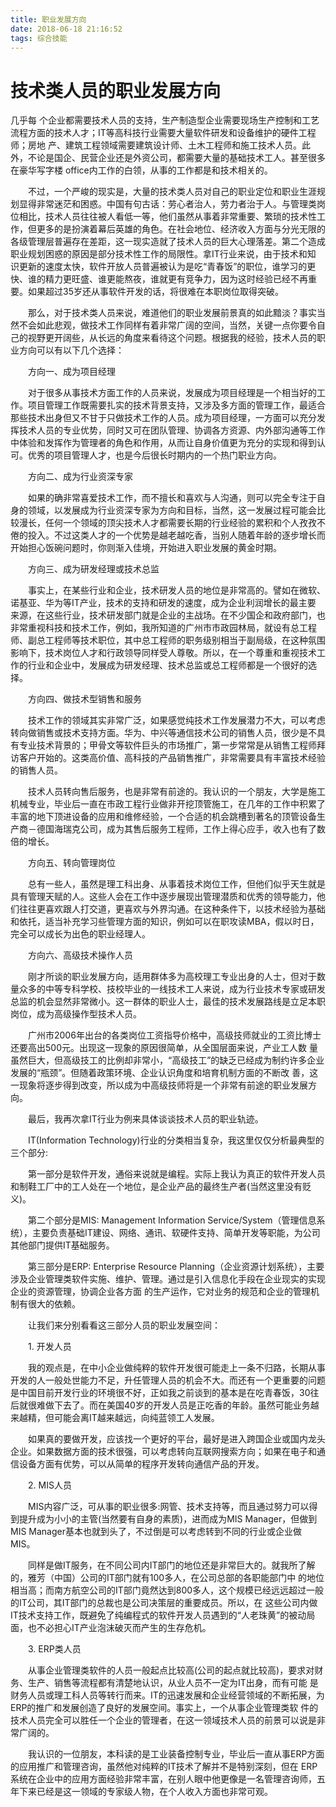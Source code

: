 ```yaml
---
title: 职业发展方向
date: 2018-06-18 21:16:52
tags: 综合技能
---
```


# 技术类人员的职业发展方向



几乎每 个企业都需要技术人员的支持，生产制造型企业需要现场生产控制和工艺流程方面的技术人才；IT等高科技行业需要大量软件研发和设备维护的硬件工程师；房地 产、建筑工程领域需要建筑设计师、土木工程师和施工技术人员。此外，不论是国企、民营企业还是外资公司，都需要大量的基础技术工人。甚至很多在豪华写字楼 office内工作的白领，从事的工作都是和技术相关的。

　　不过，一个严峻的现实是，大量的技术类人员对自己的职业定位和职业生涯规划显得非常迷茫和困惑。中国有句古话：劳心者治人，劳力者治于人。与管理类岗 位相比，技术人员往往被人看低一等，他们虽然从事着非常重要、繁琐的技术性工作，但更多的是扮演着幕后英雄的角色。在社会地位、经济收入方面与分光无限的 各级管理层普遍存在差距，这一现实造就了技术人员的巨大心理落差。第二个造成职业规划困惑的原因是部分技术性工作的局限性。拿IT行业来说，由于技术和知 识更新的速度太快，软件开放人员普遍被认为是吃“青春饭”的职位，谁学习的更快、谁的精力更旺盛、谁更能熬夜，谁就更有竞争力，因为这时经验已经不再重 要。如果超过35岁还从事软件开发的话，将很难在本职岗位取得突破。

　　那么，对于技术类人员来说，难道他们的职业发展前景真的如此黯淡？事实当然不会如此悲观，做技术工作同样有着非常广阔的空间，当然，关键一点你要令自己的视野更开阔些，从长远的角度来看待这个问题。根据我的经验，技术人员的职业方向可以有以下几个选择： 

　　方向一、成为项目经理

　　对于很多从事技术方面工作的人员来说，发展成为项目经理是一个相当好的工作。项目管理工作既需要扎实的技术背景支持，又涉及多方面的管理工作，最适合 那些技术出身但又不甘于只做技术工作的人员。成为项目经理，一方面可以充分发挥技术人员的专业优势，同时又可在团队管理、协调各方资源、内外部沟通等工作 中体验和发挥作为管理者的角色和作用，从而让自身价值更为充分的实现和得到认可。优秀的项目管理人才，也是今后很长时期内的一个热门职业方向。

　　方向二、成为行业资深专家

　　如果的确非常喜爱技术工作，而不擅长和喜欢与人沟通，则可以完全专注于自身的领域，以发展成为行业资深专家为方向和目标，当然，这一发展过程可能会比 较漫长，任何一个领域的顶尖技术人才都需要长期的行业经验的累积和个人孜孜不倦的投入。不过这类人才的一个优势是越老越吃香，当别人随着年龄的逐步增长而 开始担心饭碗问题时，你则渐入佳境，开始进入职业发展的黄金时期。

　　方向三、成为研发经理或技术总监

　　事实上，在某些行业和企业，技术研发人员的地位是非常高的。譬如在微软、诺基亚、华为等IT产业，技术的支持和研发的速度，成为企业利润增长的最主要 来源，在这些行业，技术研发部门就是企业的主战场。在不少国企和政府部门，也非常重视科技和技术工作，例如，我所知道的广州市市政园林局，就设有总工程 师、副总工程师等技术职位，其中总工程师的职务级别相当于副局级，在这种氛围影响下，技术岗位人才和行政领导同样受人尊敬。所以，在一个尊重和重视技术工 作的行业和企业中，发展成为研发经理、技术总监或总工程师都是一个很好的选择。

　　方向四、做技术型销售和服务

　　技术工作的领域其实非常广泛，如果感觉纯技术工作发展潜力不大，可以考虑转向做销售或技术支持方面。华为、中兴等通信技术公司的销售人员，很少是不具 有专业技术背景的；甲骨文等软件巨头的市场推广，第一步常常是从销售工程师拜访客户开始的。这类高价值、高科技的产品销售推广，非常需要具有丰富技术经验 的销售人员。

　　技术人员转向售后服务，也是非常有前途的。我认识的一个朋友，大学是施工机械专业，毕业后一直在市政工程行业做非开挖顶管施工，在几年的工作中积累了 丰富的地下顶进设备的应用和维修经验，一个合适的机会跳槽到著名的顶管设备生产商－德国海瑞克公司，成为其售后服务工程师，工作上得心应手，收入也有了数 倍的增长。 

　　方向五、转向管理岗位

　　总有一些人，虽然是理工科出身、从事着技术岗位工作，但他们似乎天生就是具有管理天赋的人。这些人会在工作中逐步展现出管理潜质和优秀的领导能力，他 们往往更喜欢跟人打交道，更喜欢与外界沟通。在这种条件下，以技术经验为基础和依托，适当补充学习些管理方面的知识，例如可以在职攻读MBA，假以时日， 完全可以成长为出色的职业经理人。

　　方向六、高级技术操作人员

　　刚才所谈的职业发展方向，适用群体多为高校理工专业出身的人士，但对于数量众多的中等专科学校、技校毕业的一线技术工人来说，成为行业技术专家或研发总监的机会显然非常微小。这一群体的职业人士，最佳的技术发展路线是立足本职岗位，成为高级操作型技术人员。

　　广州市2006年出台的各类岗位工资指导价格中，高级技师就业的工资比博士还要高出500元。出现这一现象的原因很简单，从全国层面来说，产业工人数 量虽然巨大，但高级技工的比例却非常小，“高级技工”的缺乏已经成为制约许多企业发展的“瓶颈”。但随着政策环境、企业认识角度和培育机制方面的不断改 善，这一现象将逐步得到改变，所以成为中高级技师将是一个非常有前途的职业发展方向。

　　最后，我再次拿IT行业为例来具体谈谈技术人员的职业轨迹。

　　IT(Information Technology)行业的分类相当复杂，我这里仅仅分析最典型的三个部分:

　　第一部分是软件开发，通俗来说就是编程。实际上我认为真正的软件开发人员和制鞋工厂中的工人处在一个地位，是企业产品的最终生产者(当然这里没有贬义)。 

　　第二个部分是MIS: Management Information Service/System（管理信息系统），主要负责基础IT建设、网络、通讯、软硬件支持、简单开发等职能，为公司其他部门提供IT基础服务。

　　第三部分是ERP: Enterprise Resource Planning（企业资源计划系统），主要涉及企业管理类软件实施、维护、管理。通过是引入信息化手段在企业现实的实现企业的资源管理，协调企业各方面 的生产运作，它对业务的规范和企业的管理机制有很大的依赖。

　　让我们来分别看看这三部分人员的职业发展空间：

　　1. 开发人员

　　我的观点是，在中小企业做纯粹的软件开发很可能走上一条不归路，长期从事开发的人一般处世能力不足，升任管理人员的机会不大。而还有一个更重要的问题 是中国目前开发行业的环境很不好，正如我之前谈到的基本是在吃青春饭，30往后就很难做下去了。而在美国40岁的开发人员是正吃香的年龄。虽然可能业务越 来越精，但可能会离IT越来越远，向纯蓝领工人发展。

　　如果真的要做开发，应该找一个更好的平台，最好是进入跨国企业或国内龙头企业。如果数据方面的技术很强，可以考虑转向互联网搜索方向；如果在电子和通信设备方面有优势，可以从简单的程序开发转向通信产品的开发。

　　2. MIS人员

　　MIS内容广泛，可从事的职业很多:网管、技术支持等，而且通过努力可以得到提升成为小小的主管(当然要有自身的素质)，进而成为MIS Manager，但做到MIS Manager基本也就到头了，不过倒是可以考虑转到不同的行业或企业做MIS。

　　同样是做IT服务，在不同公司内IT部门的地位还是非常巨大的。就我所了解的，雅芳（中国）公司的IT部门就有100多人，在公司总部的各职能部门中 的地位相当高；而南方航空公司的IT部门竟然达到800多人，这个规模已经远远超过一般的IT公司，其IT部门的总裁也是公司决策层的重要成员。所以，在 这些公司内做IT技术支持工作，既避免了纯编程式的软件开发人员遇到的“人老珠黄”的被动局面，也不必担心IT产业泡沫破灭而产生的生存危机。

　　3. ERP类人员

　　从事企业管理类软件的人员一般起点比较高(公司的起点就比较高)，要求对财务、生产、销售等流程都有清楚地认识，从业人员不一定为IT出身，而有可能 是财务人员或理工科人员等转行而来。IT的迅速发展和企业经营领域的不断拓展，为ERP的推广和发展创造了良好的发展空间。事实上，一个从事企业管理类软 件的技术人员完全可以胜任一个企业的管理者，在这一领域技术人员的前景可以说是非常广阔的。

　　我认识的一位朋友，本科读的是工业装备控制专业，毕业后一直从事ERP方面的应用推广和管理咨询，虽然他对纯粹的IT技术了解并不是特别深刻，但在 ERP系统在企业中的应用方面经验非常丰富，在别人眼中他更像是一名管理咨询师，五年下来已经是这一领域的专家级人物，在个人收入方面也非常可观。